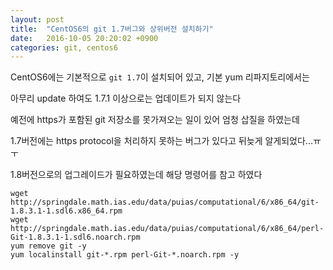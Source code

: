 ```yaml
---
layout: post
title:  "CentOS6의 git 1.7버그와 상위버전 설치하기"
date:   2016-10-05 20:20:02 +0900
categories: git, centos6
---
```

CentOS6에는 기본적으로 `git 1.7`이 설치되어 있고,
기본 yum 리파지토리에서는

아무리 update 하여도 1.7.1 이상으로는 업데이트가 되지 않는다  

예전에 https가 포함된 git 저장소를 못가져오는 일이 있어 엄청 삽질을 하였는데

1.7버전에는 https protocol을 처리하지 못하는 버그가 있다고 뒤늦게 알게되었다...ㅠㅜ


1.8버전으로의 업그레이드가 필요하였는데 해당 명령어를 참고 하였다

~~~
wget http://springdale.math.ias.edu/data/puias/computational/6/x86_64/git-1.8.3.1-1.sdl6.x86_64.rpm
wget http://springdale.math.ias.edu/data/puias/computational/6/x86_64/perl-Git-1.8.3.1-1.sdl6.noarch.rpm
yum remove git -y
yum localinstall git-*.rpm perl-Git-*.noarch.rpm -y
~~~